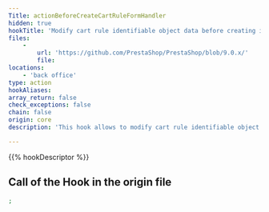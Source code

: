 ```yaml
---
Title: actionBeforeCreateCartRuleFormHandler
hidden: true
hookTitle: 'Modify cart rule identifiable object data before creating it'
files:
    -
        url: 'https://github.com/PrestaShop/PrestaShop/blob/9.0.x/'
        file: 
locations:
    - 'back office'
type: action
hookAliases: 
array_return: false
check_exceptions: false
chain: false
origin: core
description: 'This hook allows to modify cart rule identifiable object forms data before it was created'

---
```


{{% hookDescriptor %}}

## Call of the Hook in the origin file

```php
;
```
